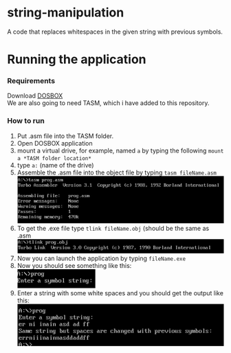 # string-manipulation
A code that replaces whitespaces in the given string with previous symbols.

# Running the application

### Requirements
Download [DOSBOX](https://www.dosbox.com/download.php?main=1) \
We are also going to need TASM, which i have added to this repository.

### How to run
1. Put .asm file into the TASM folder.
2. Open DOSBOX application
3. mount a virtual drive, for example, named `a` by typing the following `mount a *TASM folder location*`
4. type `a:` (name of the drive)
5. Assemble the .asm file into the object file by typing `tasm fileName.asm` \
![Now you will see the list of erros, warnings and etc.](/readMeImages/info1.png)
6. To get the .exe file type `tlink fileName.obj` (should be the same as .asm \
![tlink](/readMeImages/info2.png) 
7. Now you can launch the application by typing `fileName.exe`
9. Now you should see something like this: \
![Enter a string](/readMeImages/info3.png)
11. Enter a string with some white spaces and you should get the output like this: \
![Ouput](/readMeImages/info4.png) 



